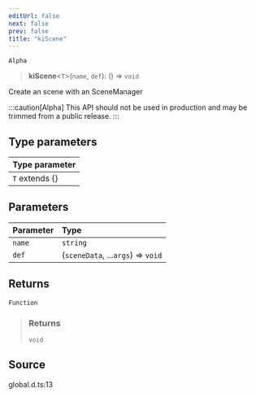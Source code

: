 ```yaml
---
editUrl: false
next: false
prev: false
title: "kiScene"
---
```


`Alpha`

> **kiScene**\<`T`\>(`name`, `def`): () => `void`

Create an scene with an SceneManager

:::caution[Alpha]
This API should not be used in production and may be trimmed from a public release.
:::

## Type parameters

| Type parameter |
| :------ |
| `T` extends \{} |

## Parameters

| Parameter | Type |
| :------ | :------ |
| `name` | `string` |
| `def` | (`sceneData`, ...`args`) => `void` |

## Returns

`Function`

> ### Returns
>
> `void`
>

## Source

global.d.ts:13
